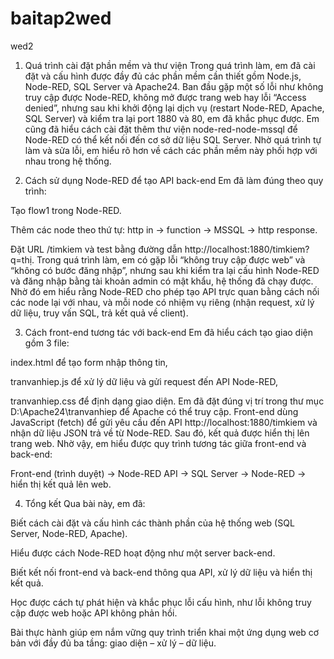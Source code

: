 # baitap2wed
wed2
1. Quá trình cài đặt phần mềm và thư viện
Trong quá trình làm, em đã cài đặt và cấu hình được đầy đủ các phần mềm cần thiết gồm Node.js, Node-RED, SQL Server và Apache24.
Ban đầu gặp một số lỗi như không truy cập được Node-RED, không mở được trang web hay lỗi “Access denied”, nhưng sau khi khởi động lại dịch vụ (restart Node-RED, Apache, SQL Server) và kiểm tra lại port 1880 và 80, em đã khắc phục được.
Em cũng đã hiểu cách cài đặt thêm thư viện node-red-node-mssql để Node-RED có thể kết nối đến cơ sở dữ liệu SQL Server.
Nhờ quá trình tự làm và sửa lỗi, em hiểu rõ hơn về cách các phần mềm này phối hợp với nhau trong hệ thống.

2. Cách sử dụng Node-RED để tạo API back-end
Em đã làm đúng theo quy trình:

Tạo flow1 trong Node-RED.

Thêm các node theo thứ tự: http in → function → MSSQL → http response.

Đặt URL /timkiem và test bằng đường dẫn http://localhost:1880/timkiem?q=thị.
Trong quá trình làm, em có gặp lỗi “không truy cập được web” và “không có bước đăng nhập”, nhưng sau khi kiểm tra lại cấu hình Node-RED và đăng nhập bằng tài khoản admin có mật khẩu, hệ thống đã chạy được.
Nhờ đó em hiểu rằng Node-RED cho phép tạo API trực quan bằng cách nối các node lại với nhau, và mỗi node có nhiệm vụ riêng (nhận request, xử lý dữ liệu, truy vấn SQL, trả kết quả về client).

3. Cách front-end tương tác với back-end
Em đã hiểu cách tạo giao diện gồm 3 file:

index.html để tạo form nhập thông tin,

tranvanhiep.js để xử lý dữ liệu và gửi request đến API Node-RED,

tranvanhiep.css để định dạng giao diện.
Em đã đặt đúng vị trí trong thư mục D:\Apache24\tranvanhiep để Apache có thể truy cập.
Front-end dùng JavaScript (fetch) để gửi yêu cầu đến API http://localhost:1880/timkiem và nhận dữ liệu JSON trả về từ Node-RED. Sau đó, kết quả được hiển thị lên trang web.
Nhờ vậy, em hiểu được quy trình tương tác giữa front-end và back-end:

Front-end (trình duyệt) → Node-RED API → SQL Server → Node-RED → hiển thị kết quả lên web.

4. Tổng kết
Qua bài này, em đã:

Biết cách cài đặt và cấu hình các thành phần của hệ thống web (SQL Server, Node-RED, Apache).

Hiểu được cách Node-RED hoạt động như một server back-end.

Biết kết nối front-end và back-end thông qua API, xử lý dữ liệu và hiển thị kết quả.

Học được cách tự phát hiện và khắc phục lỗi cấu hình, như lỗi không truy cập được web hoặc API không phản hồi.

Bài thực hành giúp em nắm vững quy trình triển khai một ứng dụng web cơ bản với đầy đủ ba tầng: giao diện – xử lý – dữ liệu.
